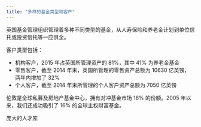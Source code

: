 ```yaml
---
title: "多样的基金类型和客户"
---
```

英国基金管理组织管理着多种不同类型的基金，从人寿保险和养老金计划到单位信托或投资信托等一应俱全。

客户类型包括：

- 机构客户，2015 年占英国所管理资产的 81%，其中 41% 为养老金基金
- 零售客户，截至 2014 年末，英国所管理的零售资产总额为 10630 亿英镑，两年内增加了 32%
- 个人客户，截至 2014 年末所管理的个人客户资产总额为 7050 亿英镑

伦敦是全球私募及房地产基金中心，拥有对冲基金市场 18% 的份额。2005 年以来，我们还成功吸引了 16% 的全球主权财富基金。

庞大的人才库

